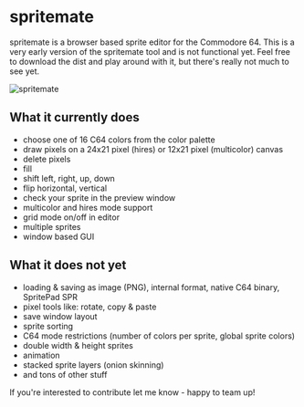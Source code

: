 # spritemate
spritemate is a browser based sprite editor for the Commodore 64. This is a very early version of the spritemate tool and is not functional yet. Feel free to download the dist and play around with it, but there's really not much to see yet.

![spritemate](https://user-images.githubusercontent.com/434355/29740898-0212147a-8a62-11e7-879f-f938bd009718.png)

## What it currently does

* choose one of 16 C64 colors from the color palette
* draw pixels on a 24x21 pixel (hires) or 12x21 pixel (multicolor) canvas
* delete pixels
* fill
* shift left, right, up, down
* flip horizontal, vertical
* check your sprite in the preview window
* multicolor and hires mode support
* grid mode on/off in editor
* multiple sprites
* window based GUI

## What it does not yet

* loading & saving as image (PNG), internal format, native C64 binary, SpritePad SPR
* pixel tools like: rotate, copy & paste
* save window layout
* sprite sorting
* C64 mode restrictions (number of colors per sprite, global sprite colors)
* double width & height sprites
* animation
* stacked sprite layers (onion skinning)
* and tons of other stuff

If you're interested to contribute let me know - happy to team up!
